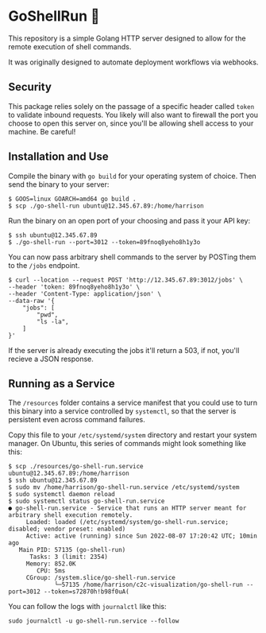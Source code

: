 # GoShellRun 🐚

This repository is a simple Golang HTTP server designed to allow for the remote
execution of shell commands.

It was originally designed to automate deployment workflows via webhooks.

## Security

This package relies solely on the passage of a specific header called `token` to
validate inbound requests. You likely will also want to firewall the port you
choose to open this server on, since you'll be allowing shell access to your
machine. Be careful!

## Installation and Use

Compile the binary with `go build` for your operating system of choice. Then send the binary to your server:

```terminal
$ GOOS=linux GOARCH=amd64 go build .
$ scp ./go-shell-run ubuntu@12.345.67.89:/home/harrison
```

Run the binary on an open port of your choosing and pass it your API key:

```terminal
$ ssh ubuntu@12.345.67.89
$ ./go-shell-run --port=3012 --token=89fnoq8yeho8h1y3o
```

You can now pass arbitrary shell commands to the server by POSTing them to the `/jobs` endpoint.

```
$ curl --location --request POST 'http://12.345.67.89:3012/jobs' \
--header 'token: 89fnoq8yeho8h1y3o' \
--header 'Content-Type: application/json' \
--data-raw '{
    "jobs": [
        "pwd",
        "ls -la",
    ]
}'
```

If the server is already executing the jobs it'll return a 503, if not, you'll
recieve a JSON response.

## Running as a Service

The `/resources` folder contains a service manifest that you could use to turn this
binary into a service controlled by `systemctl`, so that the server is
persistent even across command failures.

Copy this file to your `/etc/systemd/system` directory and restart your system
manager. On Ubuntu, this series of commands might look something like this:

```terminal
$ scp ./resources/go-shell-run.service ubuntu@12.345.67.89:/home/harrison
$ ssh ubuntu@12.345.67.89
$ sudo mv /home/harrison/go-shell-run.service /etc/systemd/system
$ sudo systemctl daemon reload
$ sudo systemctl status go-shell-run.service
● go-shell-run.service - Service that runs an HTTP server meant for arbitrary shell execution remotely.
     Loaded: loaded (/etc/systemd/system/go-shell-run.service; disabled; vendor preset: enabled)
     Active: active (running) since Sun 2022-08-07 17:20:42 UTC; 10min ago
   Main PID: 57135 (go-shell-run)
      Tasks: 3 (limit: 2354)
     Memory: 852.0K
        CPU: 5ms
     CGroup: /system.slice/go-shell-run.service
             └─57135 /home/harrison/c2c-visualization/go-shell-run --port=3012 --token=s72870h!b98f0uA(
```

You can follow the logs with `journalctl` like this:

```terminal
sudo journalctl -u go-shell-run.service --follow
```
